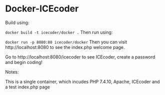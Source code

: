 # Docker-ICEcoder
Build using:

`docker build -t icecoder/docker .`
Then run using:

`docker run -p 8080:80 icecoder/docker`
Then you can visit http://localhost:8080 to see the index.php welcome page.

Go to http://localhost:8080/icecoder to see ICEcoder, create a password and begin coding!

Notes:

This is a single container, which incudes PHP 7.4.10, Apache, ICEcoder and a test index.php page
